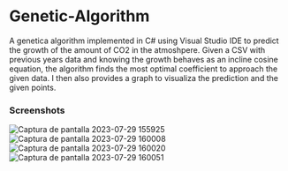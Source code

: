 
# Genetic-Algorithm
A genetica algorithm implemented in C# using Visual Studio IDE to predict the growth of the amount of CO2 in the atmoshpere. Given a CSV with previous years data and knowing the growth behaves as an incline cosine equation, the algorithm finds the most optimal coefficient to approach the given data. I then also provides a graph to visualiza the prediction and the given points.

### Screenshots

![Captura de pantalla 2023-07-29 155925](https://github.com/fdezSeb01/Genetic-Algorithm/assets/110956552/68e7ab31-0632-47d1-b01e-8b29483de67e)
![Captura de pantalla 2023-07-29 160008](https://github.com/fdezSeb01/Genetic-Algorithm/assets/110956552/ee0c0c4f-35a6-439e-9b69-4e320825a327)
![Captura de pantalla 2023-07-29 160020](https://github.com/fdezSeb01/Genetic-Algorithm/assets/110956552/40e8fa24-c8d6-4f1c-8605-d21cb47ad6b8)
![Captura de pantalla 2023-07-29 160051](https://github.com/fdezSeb01/Genetic-Algorithm/assets/110956552/7bcb7154-7605-46c1-9688-88939727e269)
